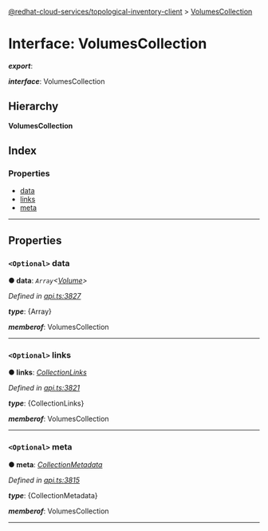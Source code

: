 [@redhat-cloud-services/topological-inventory-client](../README.md) > [VolumesCollection](../interfaces/volumescollection.md)

# Interface: VolumesCollection

*__export__*: 

*__interface__*: VolumesCollection

## Hierarchy

**VolumesCollection**

## Index

### Properties

* [data](volumescollection.md#data)
* [links](volumescollection.md#links)
* [meta](volumescollection.md#meta)

---

## Properties

<a id="data"></a>

### `<Optional>` data

**● data**: *`Array`<[Volume](volume.md)>*

*Defined in [api.ts:3827](https://github.com/RedHatInsights/javascript-clients/blob/master/packages/topological-inventory/api.ts#L3827)*

*__type__*: {Array}

*__memberof__*: VolumesCollection

___
<a id="links"></a>

### `<Optional>` links

**● links**: *[CollectionLinks](collectionlinks.md)*

*Defined in [api.ts:3821](https://github.com/RedHatInsights/javascript-clients/blob/master/packages/topological-inventory/api.ts#L3821)*

*__type__*: {CollectionLinks}

*__memberof__*: VolumesCollection

___
<a id="meta"></a>

### `<Optional>` meta

**● meta**: *[CollectionMetadata](collectionmetadata.md)*

*Defined in [api.ts:3815](https://github.com/RedHatInsights/javascript-clients/blob/master/packages/topological-inventory/api.ts#L3815)*

*__type__*: {CollectionMetadata}

*__memberof__*: VolumesCollection

___

